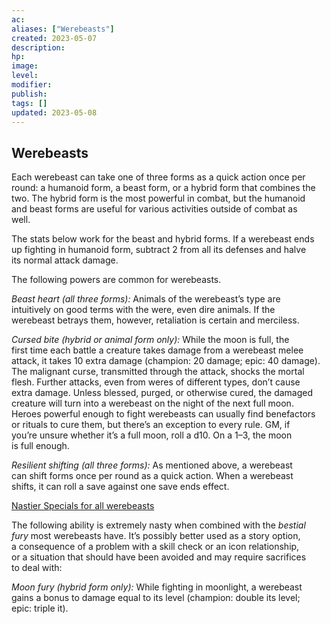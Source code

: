 ```yaml
---
ac: 
aliases: ["Werebeasts"]
created: 2023-05-07
description: 
hp: 
image: 
level: 
modifier: 
publish: 
tags: []
updated: 2023-05-08
---
```


## Werebeasts

Each werebeast can take one of three forms as a quick action once per  
round: a humanoid form, a beast form, or a hybrid form that combines the  
two. The hybrid form is the most powerful in combat, but the humanoid  
and beast forms are useful for various activities outside of combat as  
well.

The stats below work for the beast and hybrid forms. If a werebeast ends  
up fighting in humanoid form, subtract 2 from all its defenses and halve  
its normal attack damage.

The following powers are common for werebeasts.

*Beast heart (all three forms):* Animals of the werebeast’s type are  
intuitively on good terms with the were, even dire animals. If the  
werebeast betrays them, however, retaliation is certain and merciless.

*Cursed bite (hybrid or animal form only):* While the moon is full, the  
first time each battle a creature takes damage from a werebeast melee  
attack, it takes 10 extra damage (champion: 20 damage; epic: 40 damage).  
The malignant curse, transmitted through the attack, shocks the mortal  
flesh. Further attacks, even from weres of different types, don’t cause  
extra damage. Unless blessed, purged, or otherwise cured, the damaged  
creature will turn into a werebeast on the night of the next full moon.  
Heroes powerful enough to fight werebeasts can usually find benefactors  
or rituals to cure them, but there’s an exception to every rule. GM, if  
you’re unsure whether it’s a full moon, roll a d10. On a 1–3, the moon  
is full enough.

*Resilient shifting (all three forms):* As mentioned above, a werebeast  
can shift forms once per round as a quick action. When a werebeast  
shifts, it can roll a save against one save ends effect.

<u>Nastier Specials for all werebeasts</u>

The following ability is extremely nasty when combined with the *bestial  
fury* most werebeasts have. It’s possibly better used as a story option,  
a consequence of a problem with a skill check or an icon relationship,  
or a situation that should have been avoided and may require sacrifices  
to deal with:

*Moon fury (hybrid form only):* While fighting in moonlight, a werebeast  
gains a bonus to damage equal to its level (champion: double its level;  
epic: triple it).

